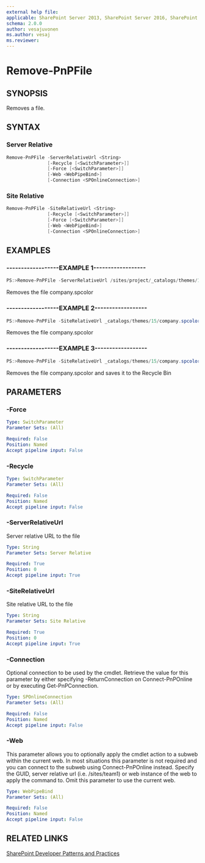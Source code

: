 ```yaml
---
external help file:
applicable: SharePoint Server 2013, SharePoint Server 2016, SharePoint Online
schema: 2.0.0
author: vesajuvonen
ms.author: vesaj
ms.reviewer:
---
```

# Remove-PnPFile

## SYNOPSIS
Removes a file.

## SYNTAX 

### Server Relative
```powershell
Remove-PnPFile -ServerRelativeUrl <String>
               [-Recycle [<SwitchParameter>]]
               [-Force [<SwitchParameter>]]
               [-Web <WebPipeBind>]
               [-Connection <SPOnlineConnection>]
```

### Site Relative
```powershell
Remove-PnPFile -SiteRelativeUrl <String>
               [-Recycle [<SwitchParameter>]]
               [-Force [<SwitchParameter>]]
               [-Web <WebPipeBind>]
               [-Connection <SPOnlineConnection>]
```

## EXAMPLES

### ------------------EXAMPLE 1------------------
```powershell
PS:>Remove-PnPFile -ServerRelativeUrl /sites/project/_catalogs/themes/15/company.spcolor
```

Removes the file company.spcolor

### ------------------EXAMPLE 2------------------
```powershell
PS:>Remove-PnPFile -SiteRelativeUrl _catalogs/themes/15/company.spcolor
```

Removes the file company.spcolor

### ------------------EXAMPLE 3------------------
```powershell
PS:>Remove-PnPFile -SiteRelativeUrl _catalogs/themes/15/company.spcolor -Recycle
```

Removes the file company.spcolor and saves it to the Recycle Bin

## PARAMETERS

### -Force


```yaml
Type: SwitchParameter
Parameter Sets: (All)

Required: False
Position: Named
Accept pipeline input: False
```

### -Recycle


```yaml
Type: SwitchParameter
Parameter Sets: (All)

Required: False
Position: Named
Accept pipeline input: False
```

### -ServerRelativeUrl
Server relative URL to the file

```yaml
Type: String
Parameter Sets: Server Relative

Required: True
Position: 0
Accept pipeline input: True
```

### -SiteRelativeUrl
Site relative URL to the file

```yaml
Type: String
Parameter Sets: Site Relative

Required: True
Position: 0
Accept pipeline input: True
```

### -Connection
Optional connection to be used by the cmdlet. Retrieve the value for this parameter by either specifying -ReturnConnection on Connect-PnPOnline or by executing Get-PnPConnection.

```yaml
Type: SPOnlineConnection
Parameter Sets: (All)

Required: False
Position: Named
Accept pipeline input: False
```

### -Web
This parameter allows you to optionally apply the cmdlet action to a subweb within the current web. In most situations this parameter is not required and you can connect to the subweb using Connect-PnPOnline instead. Specify the GUID, server relative url (i.e. /sites/team1) or web instance of the web to apply the command to. Omit this parameter to use the current web.

```yaml
Type: WebPipeBind
Parameter Sets: (All)

Required: False
Position: Named
Accept pipeline input: False
```

## RELATED LINKS

[SharePoint Developer Patterns and Practices](https://aka.ms/sppnp)
